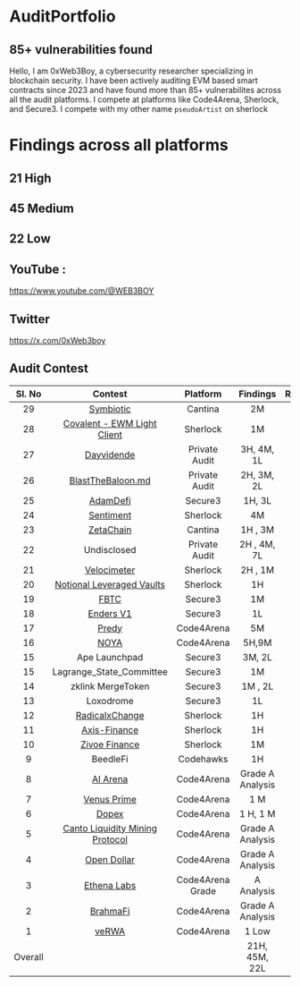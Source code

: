# AuditPortfolio
## 85+ vulnerabilities found 
Hello, I am 0xWeb3Boy, a cybersecurity researcher specializing in blockchain security. I have been actively auditing EVM based smart contracts since 2023 and have found more than 85+ vulnerabilites across all the audit platforms. I compete at platforms like Code4Arena, Sherlock, and Secure3. I compete with my other name `pseudoArtist` on sherlock

# Findings across all platforms

## 21 High 
## 45 Medium 
## 22 Low 



## YouTube :
https://www.youtube.com/@WEB3BOY
## Twitter
https://x.com/0xWeb3boy




## Audit Contest

| Sl. No| Contest | Platform | Findings | Rankings | 
|:--:|:--:|:--:|:--:|:--:|
|29| [Symbiotic](https://cantina.xyz/competitions/8bab566e-a6d4-4c1b-9f28-71a94bfd1da2/leaderboard) | Cantina |  2M | #7 |  
|28| [Covalent - EWM Light Client](https://audits.sherlock.xyz/contests/618/leaderboard) | Sherlock |  1M | #3 |  
|27| [Dayvidende](https://github.com/user-attachments/files/17892788/DVE_AuditReport.md)| Private Audit |  3H, 4M, 1L ||  
|26| [BlastTheBaloon.md](https://github.com/user-attachments/files/17903931/BTB_Audit_Report.md) | Private Audit |  2H, 3M, 2L |  |  
|25| [AdamDefi](https://app.secure3.io/b14f6c27c9?tab=submission) | Secure3| 1H, 3L |  |  
|24| [Sentiment](https://github.com/sherlock-audit/2024-06-velocimeter-judging/issues) | Sherlock |  4M | #17 |  
|23| [ZetaChain](https://cantina.xyz/competitions/80a33cf0-ad69-4163-a269-d27756aacb5e/leaderboard) | Cantina |1H , 3M | #20 |  
|22| Undisclosed |Private Audit| 2H , 4M, 7L|  |  
|21| [Velocimeter](https://github.com/sherlock-audit/2024-06-velocimeter-judging/issues) | Sherlock | 2H , 1M | -- |  
|20| [Notional Leveraged Vaults](https://github.com/sherlock-audit/2024-06-leveraged-vaults-judging/issues/28) |Sherlock| 1H | -- |  
|19| [FBTC](https://app.secure3.io/614576bf93?tab=winners) | Secure3 |1M | #7 |  
|18| [Enders V1](https://app.secure3.io/16a8f0eebf?tab=winners) | Secure3| 1L | #15 |  
|17| [Predy](https://code4rena.com/audits/2024-05-predy#top) | Code4Arena|5M | #18  |  
|16| [NOYA](https://code4rena.com/audits/2024-04-noya#top) | Code4Arena|5H,9M | #21 | 
|15| Ape Launchpad | Secure3|3M, 2L | #4  |
|15| Lagrange_State_Committee| Secure3 |1M | #4  | 
|14| zklink MergeToken| Secure3 |1M , 2L | - |
|13| Loxodrome| Secure3 |1L | --  | 
|12| [RadicalxChange](https://audits.sherlock.xyz/contests/191/leaderboard) | Sherlock|1H | #4  | 
|11| [Axis-Finance](https://audits.sherlock.xyz/contests/206/leaderboard) | Sherlock|1H | #10  | 
|10| [Zivoe Finance](https://audits.sherlock.xyz/contests/280/leaderboard) | Sherlock |1M |  |  
|9| BeedleFi | Codehawks |1H | #113 |  
|8| [AI Arena](https://code4rena.com/audits/2024-02-ai-arena#top) | Code4Arena|Grade A Analysis | #38  | 
|7| [Venus Prime](https://code4rena.com/audits/2023-09-venus-prime) |Code4Arena |1 M | #53  |  
|6| [Dopex](https://code4rena.com/audits/2023-08-dopex) |Code4Arena |1 H, 1 M | #110  |
|5| [Canto Liquidity Mining Protocol](https://code4rena.com/audits/2023-10-canto-liquidity-mining-protocol) |Code4Arena| Grade A Analysis | #9 |
|4| [Open Dollar](https://code4rena.com/audits/2023-10-open-dollar) | Code4Arena|Grade A Analysis | 
|3| [Ethena Labs](https://code4rena.com/audits/2023-10-ethena-labs) |Code4Arena Grade| A Analysis  |  
|2| [BrahmaFi](https://code4rena.com/reports/2023-10-brahma) |Code4Arena| Grade A Analysis | #28 | 
|1| [veRWA](https://code4rena.com/reports/2023-08-verwa) |Code4Arena| 1 Low | #104 | 
| Overall |  || 21H, 45M, 22L  ||








